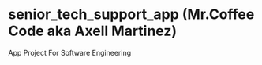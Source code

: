 # senior_tech_support_app (Mr.Coffee Code aka Axell Martinez)
App Project For Software Engineering


